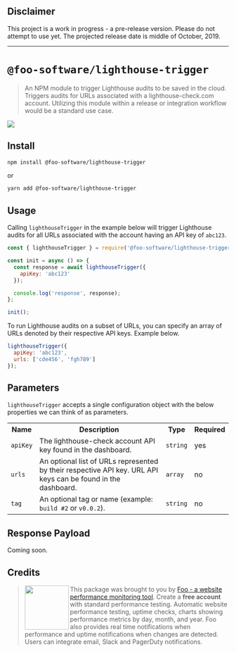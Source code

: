 ## Disclaimer

This project is a work in progress - a pre-release version. Please do not attempt to use yet. The projected release date is middle of October, 2019.

***

# `@foo-software/lighthouse-trigger`

> An NPM module to trigger Lighthouse audits to be saved in the cloud. Triggers audits for URLs associated with a lighthouse-check.com account. Utilizing this module within a release or integration workflow would be a standard use case.

<img src="https://s3.amazonaws.com/foo.software/images/marketing/screenshots/lighthouse-audit-report.png" />

## Install

```bash
npm install @foo-software/lighthouse-trigger
```

or

```bash
yarn add @foo-software/lighthouse-trigger
```

## Usage

Calling `lighthouseTrigger` in the example below will trigger Lighthouse audits for all URLs associated with the account having an API key of `abc123`.

```javascript
const { lighthouseTrigger } = require('@foo-software/lighthouse-trigger');

const init = async () => {
  const response = await lighthouseTrigger({
    apiKey: 'abc123'
  });

  console.log('response', response);
};

init();
```

To run Lighthouse audits on a subset of URLs, you can specify an array of URLs denoted by their respective API keys. Example below.

```javascript
lighthouseTrigger({
  apiKey: 'abc123',
  urls: ['cde456', 'fgh789']
});
```

## Parameters

`lighthouseTrigger` accepts a single configuration object with the below properties we can think of as parameters.

<table>
  <tr>
    <th>Name</th>
    <th>Description</th>
    <th>Type</th>
    <th>Required</th>
  </tr>
  <tr>
    <td><code>apiKey</code></td>
    <td>The lighthouse-check account API key found in the dashboard.</td>
    <td><code>string</code></td>
    <td>yes</td>
  </tr>
  <tr>
    <td><code>urls</code></td>
    <td>An optional list of URLs represented by their respective API key. URL API keys can be found in the dashboard.</td>
    <td><code>array</code></td>
    <td>no</td>
  </tr>
  <tr>
    <td><code>tag</code></td>
    <td>An optional tag or name (example: <code>build #2</code> or <code>v0.0.2</code>).</td>
    <td><code>string</code></td>
    <td>no</td>
  </tr>
</table>

## Response Payload

Coming soon.

## Credits

> <img src="https://s3.amazonaws.com/foo.software/images/logo-200x200.png" width="100" height="100" align="left" /> This package was brought to you by [Foo - a website performance monitoring tool](https://www.foo.software). Create a **free account** with standard performance testing. Automatic website performance testing, uptime checks, charts showing performance metrics by day, month, and year. Foo also provides real time notifications when performance and uptime notifications when changes are detected. Users can integrate email, Slack and PagerDuty notifications.
